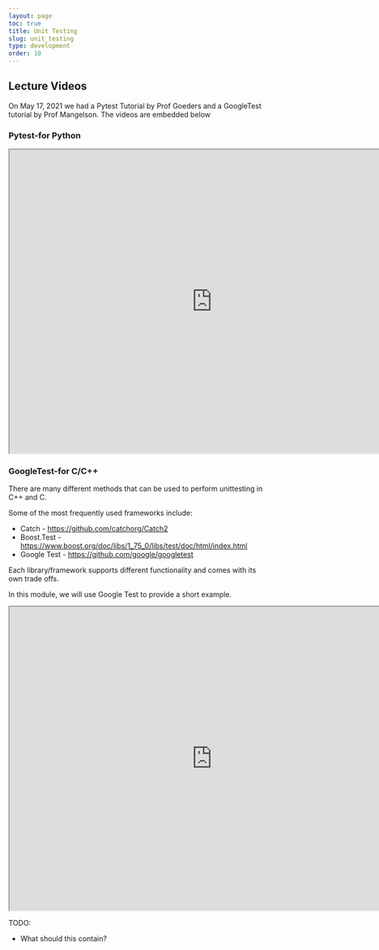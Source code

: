 ```yaml
---
layout: page
toc: true
title: Unit Testing
slug: unit_testing
type: development
order: 10
---
```


## Lecture Videos
On May 17, 2021 we had a Pytest Tutorial by Prof Goeders and a GoogleTest tutorial by Prof Mangelson. The videos are embedded below


### Pytest-for Python
<iframe width="800" height="600" src="https://www.youtube.com/embed/g7sEa-Ha6CY"> </iframe> 


### GoogleTest-for C/C++

There are many different methods that can be used to perform unittesting in C++ and C.

Some of the most frequently used frameworks include:
* Catch - <https://github.com/catchorg/Catch2>
* Boost.Test - <https://www.boost.org/doc/libs/1_75_0/libs/test/doc/html/index.html>
* Google Test - <https://github.com/google/googletest>

Each library/framework supports different functionality and comes with its own trade offs.

In this module, we will use Google Test to provide a short example.

<iframe width="800" height="600" src="https://www.youtube.com/embed/I6AyAhI44Yg"> </iframe> 

TODO: 
- What should this contain?
